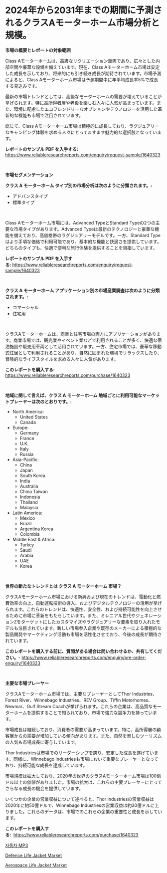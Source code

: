 <p><h1>2024年から2031年までの期間に予測されるクラスAモーターホーム市場分析と規模。</h1></p><p><strong>市場の概要とレポートの対象範囲</strong></p>
<p><p>Class Aモーターホームは、高級なリクリエーション車両であり、広々とした内部空間や豪華な設備を備えています。現在、Class Aモーターホーム市場は安定した成長を示しており、将来的にも引き続き成長が期待されています。市場予測によると、Class Aモーターホーム市場は予測期間中に年平均成長率5%で成長する見込みです。</p><p>最新の市場トレンドとしては、高級なモーターホームの需要が増えていることが挙げられます。特に高所得者層や老後を楽しむ人々に人気が高まっています。また、環境に配慮したエコフレンドリーなオプションやテクノロジーを活用した革新的な機能も市場で注目されています。</p><p>総じて、Class Aモーターホーム市場は積極的に成長しており、ラグジュアリーなキャンピング体験を求める人々にとってますます魅力的な選択肢となっています。</p></p>
<p><strong>レポートのサンプル PDF を入手する:</strong> <a href="https://www.reliableresearchreports.com/enquiry/request-sample/1640323">https://www.reliableresearchreports.com/enquiry/request-sample/1640323</a></p>
<p>&nbsp;</p>
<p><strong>市場セグメンテーション</strong></p>
<p><strong>クラス A モーターホーム タイプ別の市場分析は次のように分類されます。:</strong></p>
<p><ul><li>アドバンスタイプ</li><li>標準タイプ</li></ul></p>
<p>&nbsp;</p>
<p><p>Class Aモーターホーム市場には、Advanced TypeとStandard Typeの2つの主要な市場タイプがあります。Advanced Typeは最新のテクノロジーと豪華な機能を備えており、高価格帯のラグジュアリーモデルです。一方、Standard Typeはより手頃な価格で利用可能であり、基本的な機能と快適さを提供しています。どちらのタイプも、快適で便利な旅行体験を提供することを目指しています。</p></p>
<p><strong>レポートのサンプル PDF を入手する:</strong>&nbsp;<a href="https://www.reliableresearchreports.com/enquiry/request-sample/1640323">https://www.reliableresearchreports.com/enquiry/request-sample/1640323</a></p>
<p>&nbsp;</p>
<p><strong> クラス A モーターホーム アプリケーション別の市場産業調査は次のように分類されます。:</strong></p>
<p><ul><li>コマーシャル</li><li>住宅用</li></ul></p>
<p>&nbsp;</p>
<p><p>クラスAモーターホームは、商業と住宅市場の両方にアプリケーションがあります。商業市場では、観光業やイベント業などで利用されることが多く、快適な宿泊施設や販売用車両として活用されています。一方、住宅市場では、豪華な移動式住居として利用されることがあり、自然に囲まれた環境でリラックスしたり、冒険的なライフスタイルを求める人々に人気があります。</p></p>
<p><strong>このレポートを購入する:</strong>&nbsp; <a href="https://www.reliableresearchreports.com/purchase/1640323">https://www.reliableresearchreports.com/purchase/1640323</a></p>
<p>&nbsp;</p>
<p><strong>地域に関して言えば、クラス A モーターホーム 地域ごとに利用可能なマーケットプレーヤーは次のとおりです。:</strong></p>
<p><ul>
    <li>
        North America:
        <ul>
            <li>United States</li>
            <li>Canada</li>
        </ul>
    </li>
    <li>
        Europe:
        <ul>
            <li>Germany</li>
            <li>France</li>
            <li>U.K.</li>
            <li>Italy</li>
            <li>Russia</li>
        </ul>
    </li>
    <li>
        Asia-Pacific:
        <ul>
            <li>China</li>
            <li>Japan</li>
            <li>South Korea</li>
            <li>India</li>
            <li>Australia</li>
            <li>China Taiwan</li>
            <li>Indonesia</li>
            <li>Thailand</li>
            <li>Malaysia</li>
        </ul>
    </li>
    <li>
        Latin America:
        <ul>
            <li>Mexico</li>
            <li>Brazil</li>
            <li>Argentina Korea</li>
            <li>Colombia</li>
        </ul>
    </li>
    <li>
        Middle East & Africa:
        <ul>
            <li>Turkey</li>
            <li>Saudi</li>
            <li>Arabia</li>
            <li>UAE</li>
            <li>Korea</li>
        </ul>
    </li>
    </ul></p>
<p>&nbsp;</p>
<p><strong>世界の新たなトレンドとは クラス A モーターホーム 市場？</strong></p>
<p><p>クラスAモーターホーム市場における新興および現在のトレンドは、電動化と燃費効率の向上、自動運転技術の導入、およびデジタルテクノロジーの活用が挙げられます。これらのトレンドは、快適性、安全性、および持続可能性を向上させるために市場に革新をもたらしています。また、ミレニアル世代やジェネレーションZをターゲットにしたカスタマイズやラグジュアリーな要素を取り入れたモデルも注目されています。新しい市場参入企業や既存のメーカーによる積極的な製品開発やマーケティング活動も市場を活性化させており、今後の成長が期待されています。</p></p>
<p><strong>このレポートを購入する前に、質問がある場合は問い合わせるか、共有してください。</strong>- <a href="https://www.reliableresearchreports.com/enquiry/pre-order-enquiry/1640323">https://www.reliableresearchreports.com/enquiry/pre-order-enquiry/1640323</a></p>
<p>&nbsp;</p>
<p><strong>主要な市場プレーヤー</strong></p>
<p><p>クラスAモーターホーム市場では、主要なプレーヤーとしてThor Industries、Forest River、Winnebago Industries、REV Group、Tiffin Motorhomes、Newmar、Gulf Stream Coachが挙げられます。これらの企業は、高品質なモーターホームを提供することで知られており、市場で強力な競争力を持っています。</p><p>市場成長は継続しており、消費者の需要が高まっています。特に、高所得層の顧客層からの需要が増加している傾向があります。また、自然を楽しむツーリズムの人気も市場成長に寄与しています。</p><p>Thor Industriesは市場でのリーダーシップを誇り、安定した成長を遂げています。同様に、Winnebago Industriesも市場において重要なプレーヤーとなっており、持続可能な成長を達成しています。</p><p>市場規模は拡大しており、2020年の世界のクラスAモーターホーム市場は100億ドル以上の価値がありました。市場の拡大は、これらの主要プレーヤーにとってさらなる成長の機会を提供しています。</p><p>いくつかの企業の営業収益について述べると、Thor Industriesの営業収益は2020年に約50億ドルで、Winnebago Industriesの営業収益は約30億ドルに上りました。これらのデータは、市場でのこれらの企業の重要性と成長を示しています。</p></p>
<p><strong>このレポートを購入する:</strong>&nbsp;&nbsp;<a href="https://www.reliableresearchreports.com/purchase/1640323">https://www.reliableresearchreports.com/purchase/1640323</a></p>
<p><p><a href="https://github.com/wallacBahrtyinger567686/Market-Research-Report-List-1/blob/main/59442898982.md">자동차 MP3</a></p><p><a href="https://github.com/dringals/Market-Research-Report-List-3/blob/main/defence-life-jacket-market.md">Defence Life Jacket Market</a></p><p><a href="https://github.com/mharielmesa/Market-Research-Report-List-2/blob/main/aerospace-life-jacket-market.md">Aerospace Life Jacket Market</a></p></p>